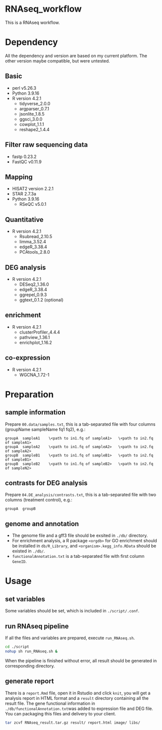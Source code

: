 # RNAseq_workflow
This is a RNAseq workflow.
# Dependency
All the dependency and version are based on my current platform. The other version maybe compatible, but were untested.
## Basic
- perl v5.26.3
- Python 3.9.16
- R version 4.2.1
    - tidyverse_2.0.0
    - argparser_0.7.1
    - jsonlite_1.8.5
    - ggsci_3.0.0
    - cowplot_1.1.1
    - reshape2_1.4.4
## Filter raw sequencing data
- fastp 0.23.2
- FastQC v0.11.9
## Mapping
- HISAT2 version 2.2.1
- STAR 2.7.3a
- Python 3.9.16
    - RSeQC v5.0.1
## Quantitative
- R version 4.2.1
    - Rsubread_2.10.5
    - limma_3.52.4
    - edgeR_3.38.4
    - PCAtools_2.8.0
## DEG analysis
- R version 4.2.1
    - DESeq2_1.36.0
    - edgeR_3.38.4
    - ggrepel_0.9.3
    - ggtext_0.1.2 (optional)
## enrichment
- R version 4.2.1
    - clusterProfiler_4.4.4
    - pathview_1.36.1
    - enrichplot_1.16.2
## co-expression
- R version 4.2.1
    - WGCNA_1.72-1
# Preparation
## sample information
Prepare `00.data/samples.txt`, this is a tab-separated file with four columns (groupName sampleName fq1 fq2), e.g.:
```
groupA	sampleA1	\<path to in1.fq of sampleA1>	\<path to in2.fq of sampleA1>
groupA	sampleA2	\<path to in1.fq of sampleA2>	\<path to in2.fq of sampleA2>
groupB	sampleB1	\<path to in1.fq of sampleB1>	\<path to in2.fq of sampleB1>
groupB	sampleB2	\<path to in1.fq of sampleB2>	\<path to in2.fq of sampleN2>
```
## contrasts for DEG analysis
Prepare `04.DE_analysis/contrasts.txt`, this is a tab-separated file with two columns (treatment control), e.g.:
```
groupA	groupB
```
## genome and annotation
- The genome file and a gff3 file should be exsited in `./db/` directory.
- For enrichment analysis, a R package `<orgdb>` for GO enrichment should be installed in `db/R_Library`, and `<organism>.kegg_info.RData` should be existed in `./db/`.
- `functionalAnnotation.txt` is a tab-separated file with first column `GeneID`.

# Usage
## set variables
Some variables should be set, which is included in `./script/.conf`.
## run RNAseq pipeline
If all the files and variables are prepared, execute `run_RNAseq.sh`.
```bash
cd ./script
nohup sh run_RNAseq.sh &
```
When the pipeline is finished without error, all result should be generated in corresponding directory.
## generate report
There is a `report.Rmd` file, open it in Rstudio and click `knit`, you will get a analysis report in HTML format and a `result` directory containing all the result file. The gene functional information in `./db/functionalAnnotation.txt`was added to expression file and DEG file. You can packaging this files and delivery to your client.
```bash
tar zcvf RNAseq_result.tar.gz result/ report.html image/ libs/
```
